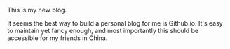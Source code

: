 This is my new blog.

It seems the best way to build a personal blog for me is Github.io. It's easy to maintain yet fancy enough, and most importantly this should be accessible for my friends in China.